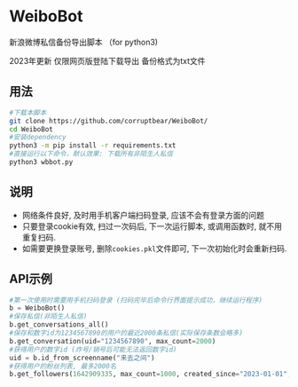 # WeiboBot

新浪微博私信备份导出脚本 （for python3)

2023年更新
仅限网页版登陆下载导出
备份格式为txt文件

## 用法
```bash
#下载本脚本
git clone https://github.com/corruptbear/WeiboBot/
cd WeiboBot
#安装dependency
python3 -m pip install -r requirements.txt
#直接运行以下命令，默认效果: 下载所有非陌生人私信
python3 wbbot.py
```

## 说明

- 网络条件良好, 及时用手机客户端扫码登录, 应该不会有登录方面的问题
- 只要登录cookie有效, 扫过一次码后, 下一次运行脚本, 或调用函数时, 就不用重复扫码.
- 如需要更换登录账号, 删除`cookies.pkl`文件即可, 下一次初始化时会重新扫码.

## API示例
```python
#第一次使用时需要用手机扫码登录 (扫码完毕后命令行界面提示成功，继续运行程序)
b = WeiboBot()
#保存私信(非陌生人私信)
b.get_conversations_all()
#保存和数字id为1234567890的用户的最近2000条私信(实际保存条数会略多)
b.get_conversation(uid="1234567890", max_count=2000)
#获得用户的数字id (炸号/销号后可能无法返回数字id)
uid = b.id_from_screenname("来去之间")
#获得用户的粉丝列表, 最多2000名
b.get_followers(1642909335, max_count=1000, created_since="2023-01-01", created_before="2099-01-01", location_filter="北京")
```